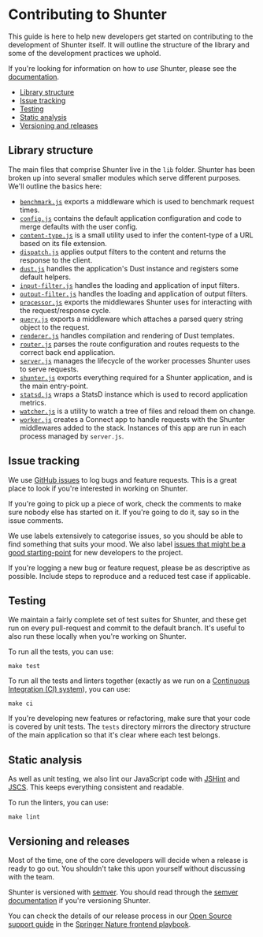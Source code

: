 # Contributing to Shunter

This guide is here to help new developers get started on contributing to the development of Shunter itself. It will outline the structure of the library and some of the development practices we uphold.

If you're looking for information on how to _use_ Shunter, please see the [documentation](index.md).

- [Library structure](#library-structure)
- [Issue tracking](#issue-tracking)
- [Testing](#testing)
- [Static analysis](#static-analysis)
- [Versioning and releases](#versioning-and-releases)

## Library structure

The main files that comprise Shunter live in the `lib` folder. Shunter has been broken up into several smaller modules which serve different purposes. We'll outline the basics here:

* [`benchmark.js`](https://github.com/springernature/shunter/blob/main/lib/benchmark.js) exports a middleware which is used to benchmark request times.
* [`config.js`](https://github.com/springernature/shunter/blob/main/lib/config.js) contains the default application configuration and code to merge defaults with the user config.
* [`content-type.js`](https://github.com/springernature/shunter/blob/main/lib/content-type.js) is a small utility used to infer the content-type of a URL based on its file extension.
* [`dispatch.js`](https://github.com/springernature/shunter/blob/main/lib/dispatch.js) applies output filters to the content and returns the response to the client.
* [`dust.js`](https://github.com/springernature/shunter/blob/main/lib/dust.js) handles the application's Dust instance and registers some default helpers.
* [`input-filter.js`](https://github.com/springernature/shunter/blob/main/lib/input-filter.js) handles the loading and application of input filters.
* [`output-filter.js`](https://github.com/springernature/shunter/blob/main/lib/output-filter.js) handles the loading and application of output filters.
* [`processor.js`](https://github.com/springernature/shunter/blob/main/lib/processor.js) exports the middlewares Shunter uses for interacting with the request/response cycle.
* [`query.js`](https://github.com/springernature/shunter/blob/main/lib/query.js) exports a middleware which attaches a parsed query string object to the request.
* [`renderer.js`](https://github.com/springernature/shunter/blob/main/lib/renderer.js) handles compilation and rendering of Dust templates.
* [`router.js`](https://github.com/springernature/shunter/blob/main/lib/router.js) parses the route configuration and routes requests to the correct back end application.
* [`server.js`](https://github.com/springernature/shunter/blob/main/lib/server.js) manages the lifecycle of the worker processes Shunter uses to serve requests.
* [`shunter.js`](https://github.com/springernature/shunter/blob/main/lib/shunter.js) exports everything required for a Shunter application, and is the main entry-point.
* [`statsd.js`](https://github.com/springernature/shunter/blob/main/lib/statsd.js) wraps a StatsD instance which is used to record application metrics.
* [`watcher.js`](https://github.com/springernature/shunter/blob/main/lib/watcher.js) is a utility to watch a tree of files and reload them on change.
* [`worker.js`](https://github.com/springernature/shunter/blob/main/lib/worker.js) creates a Connect app to handle requests with the Shunter middlewares added to the stack. Instances of this app are run in each process managed by `server.js`.

## Issue tracking

We use [GitHub issues](https://github.com/springernature/shunter/issues) to log bugs and feature requests. This is a great place to look if you're interested in working on Shunter.

If you're going to pick up a piece of work, check the comments to make sure nobody else has started on it. If you're going to do it, say so in the issue comments.

We use labels extensively to categorise issues, so you should be able to find something that suits your mood. We also label [issues that might be a good starting-point](https://github.com/springernature/shunter/labels/good-starter-issue) for new developers to the project.

If you're logging a new bug or feature request, please be as descriptive as possible. Include steps to reproduce and a reduced test case if applicable.

## Testing

We maintain a fairly complete set of test suites for Shunter, and these get run on every pull-request and commit to the default branch. It's useful to also run these locally when you're working on Shunter.

To run all the tests, you can use:

```shell
make test
```

To run all the tests and linters together (exactly as we run on a [Continuous Integration (CI) system](https://en.wikipedia.org/wiki/Continuous_integration)), you can use:

```shell
make ci
```

If you're developing new features or refactoring, make sure that your code is covered by unit tests. The `tests` directory mirrors the directory structure of the main application so that it's clear where each test belongs.

## Static analysis

As well as unit testing, we also lint our JavaScript code with [JSHint](http://jshint.com/) and [JSCS](http://jscs.info/). This keeps everything consistent and readable.

To run the linters, you can use:

```shell
make lint
```

## Versioning and releases

Most of the time, one of the core developers will decide when a release is ready to go out. You shouldn't take this upon yourself without discussing with the team.

Shunter is versioned with [semver](http://semver.org/). You should read through the [semver documentation](http://semver.org) if you're versioning Shunter.

You can check the details of our release process in our [Open Source support guide](https://github.com/springernature/frontend-playbook/blob/main/practices/open-source-support.md#release-process) in the [Springer Nature frontend playbook](https://github.com/springernature/frontend-playbook).
